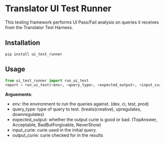 # Translator UI Test Runner
This testing framework performs UI Pass/Fail analysis on queries it receives from the Translator Test Harness.

## Installation
`pip install ui_test_runner`

## Usage
```python
from ui_test_runner import run_ui_test
report = run_ui_test(<env>, <query_type>, <expected_output>, <input_curie>, <output_curie>)
```

**Arguements**:
- env: the environment to run the queries against. (dev, ci, test, prod)
- query_type: type of query to test. (treats(creative), upregulates, downregulates)
- expected_output: whether the output curie is good or bad. (TopAnswer, Acceptable, BadButForgivable, NeverShow)
- input_curie: curie used in the initial query.
- output_curie: curie checked for in the results
